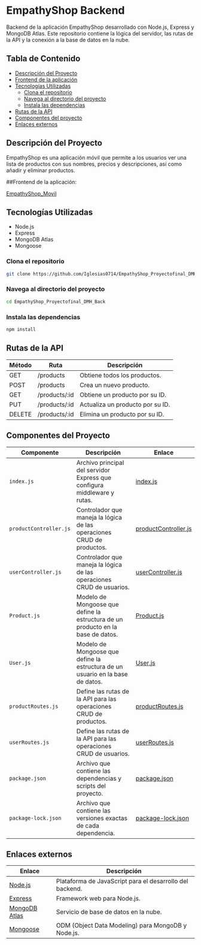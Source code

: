 # EmpathyShop Backend

Backend de la aplicación EmpathyShop desarrollado con Node.js, Express y MongoDB Atlas. Este repositorio contiene la lógica del servidor, las rutas de la API y la conexión a la base de datos en la nube.

## Tabla de Contenido

- [Descripción del Proyecto](#descripción-del-proyecto)
- [Frontend de la aplicación](#Frontend-de-la-aplicación)
- [Tecnologías Utilizadas](#tecnologías-utilizadas)
  - [Clona el repositorio](#clona-el-repositorio)
  - [Navega al directorio del proyecto](#navega-al-directorio-del-proyecto)
  - [Instala las dependencias](#instala-las-dependencias)
- [Rutas de la API](#rutas-de-la-api)
- [Componentes del proyecto](#Componentes-del-proyecto)
- [Enlaces externos](#enlaces-externos)

## Descripción del Proyecto

EmpathyShop es una aplicación móvil que permite a los usuarios ver una lista de productos con sus nombres, precios y descripciones, así como añadir y eliminar productos.

##Frontend de la aplicación:


 [EmpathyShop_Movil](https://github.com/Iglesias0714/EmpathyShop_Movil)


## Tecnologías Utilizadas

- Node.js
- Express
- MongoDB Atlas
- Mongoose

### Clona el repositorio
```bash
git clone https://github.com/Iglesias0714/EmpathyShop_Proyectofinal_DMH_Back
```
### Navega al directorio del proyecto
```bash
cd EmpathyShop_Proyectofinal_DMH_Back
```
### Instala las dependencias
```bash
npm install
```

## Rutas de la API

| Método | Ruta          | Descripción                        |
|--------|---------------|------------------------------------|
| GET    | /products     | Obtiene todos los productos.       |
| POST   | /products     | Crea un nuevo producto.            |
| GET    | /products/:id | Obtiene un producto por su ID.     |
| PUT    | /products/:id | Actualiza un producto por su ID.   |
| DELETE | /products/:id | Elimina un producto por su ID.     |

## Componentes del Proyecto

| Componente              | Descripción                                                   | Enlace                                      |
|-------------------------|---------------------------------------------------------------|---------------------------------------------|
| `index.js`              | Archivo principal del servidor Express que configura middleware y rutas. | [index.js](./index.js)                      |
| `productController.js` | Controlador que maneja la lógica de las operaciones CRUD de productos. | [productController.js](./controllers/productController.js) |
| `userController.js`    | Controlador que maneja la lógica de las operaciones CRUD de usuarios. | [userController.js](./controllers/userController.js)       |
| `Product.js`     | Modelo de Mongoose que define la estructura de un producto en la base de datos. | [Product.js](./models/Product.js)           |
| `User.js`        | Modelo de Mongoose que define la estructura de un usuario en la base de datos. | [User.js](./models/User.js)                 |
| `productRoutes.js` | Define las rutas de la API para las operaciones CRUD de productos. | [productRoutes.js](./routes/productRoutes.js) |
| `userRoutes.js`  | Define las rutas de la API para las operaciones CRUD de usuarios. | [userRoutes.js](./routes/userRoutes.js)     |
| `package.json`          | Archivo que contiene las dependencias y scripts del proyecto. | [package.json](./package.json)              |
| `package-lock.json`     | Archivo que contiene las versiones exactas de cada dependencia. | [package-lock.json](./package-lock.json)    |




## Enlaces externos

| Enlace          | Descripción                             |
|-----------------|-----------------------------------------|
| [Node.js](https://nodejs.org) | Plataforma de JavaScript para el desarrollo del backend. |
| [Express](https://expressjs.com) | Framework web para Node.js. |
| [MongoDB Atlas](https://www.mongodb.com/cloud/atlas) | Servicio de base de datos en la nube. |
| [Mongoose](https://mongoosejs.com) | ODM (Object Data Modeling) para MongoDB y Node.js. |



